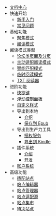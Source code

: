 * [文档中心](Home.md)
* 快速开始
  * [新手入门](入门指南（-操作指引-）)
  * [常见问题](FAQ)
* 基础功能
  * [聚焦模式](聚焦模式.md)
  * [阅读模式](阅读模式.md)
* 阅读模式类型
  * [论坛类页面及分页](论坛类页面及分页)
  * [主动适配阅读模式](主动适配阅读模式)
  * [智能匹配模式](智能适配模式)
  * [临时阅读模式](临时阅读模式)
  * [TXT 阅读器](TXT-阅读器)
* 进阶功能
  * [快捷键](快捷键)
  * [浮动控制面板](浮动控制面板（FAP）与浮动控制栏（FAB）)
  * [自定义样式](自定义样式)
  * 导出到本地
    * [介绍](保存到本地)
    * [保存到 Epub](发送到-Epub)
  * 导出到生产力工具
    * [授权服务](授权服务)
    * [导出到 Kindle](发送到-Kindle)
  * 插件系统
    * [介绍](插件系统)
    * [开发](插件编写)
  * [账户系统](账户系统)
* 高级功能
  * [适配站点](适配站点)
  * [站点编辑器](站点编辑器)
  * [站点管理器](站点管理器)
  * [站点适配源](站点适配源)
  * [站点集市](站点集市)
  * [待决站点](待决站点)